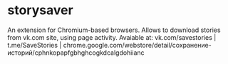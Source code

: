 # storysaver
An extension for Chromium-based browsers. Allows to download stories from vk.com site, using page activity.
Avaiable at: vk.com/savestories | t.me/SaveStories | chrome.google.com/webstore/detail/сохранение-историй/cphnkopapfgbhghcogkdcalgdohiianc
